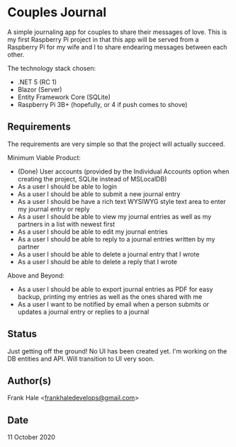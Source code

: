 # Couples Journal

A simple journaling app for couples to share their messages of love. This is my first Raspberry Pi project in that
this app will be served from a Raspberry Pi for my wife and I to share endearing messages between each other.

The technology stack chosen:

- .NET 5 (RC 1)
- Blazor (Server)
- Entity Framework Core (SQLite)
- Raspberry Pi 3B+ (hopefully, or 4 if push comes to shove)

## Requirements

The requirements are very simple so that the project will actually succeed.

Minimum Viable Product: 

- (Done) User accounts (provided by the Individual Accounts option when creating the project, SQLite instead of MSLocalDB)
- As a user I should be able to login 
- As a user I should be able to submit a new journal entry
- As a user I should be have a rich text WYSIWYG style text area to enter my journal entry or reply
- As a user I should be able to view my journal entries as well as my partners in a list with newest first
- As a user I should be able to edit my journal entries
- As a user I should be able to reply to a journal entries written by my partner
- As a user I should be able to delete a journal entry that I wrote
- As a user I should be able to delete a reply that I wrote

Above and Beyond:

- As a user I should be able to export journal entries as PDF for easy backup, printing my entries as well as the ones shared with me
- As a user I want to be notified by email when a person submits or updates a journal entry or replies to a journal

## Status

Just getting off the ground! No UI has been created yet. I'm working on the DB entities and API. Will transition to UI very
soon.

## Author(s)

Frank Hale &lt;frankhaledevelops@gmail.com&gt;

## Date

11 October 2020

